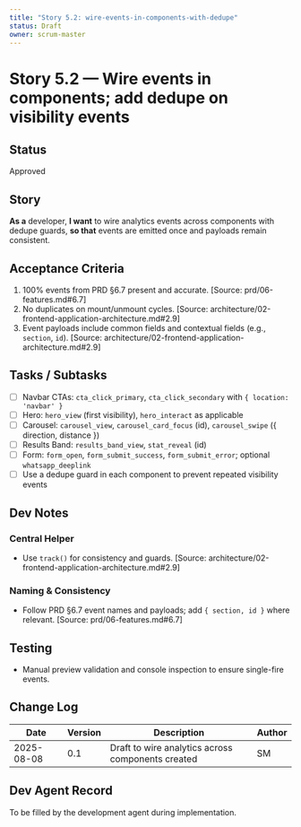 ```yaml
---
title: "Story 5.2: wire-events-in-components-with-dedupe"
status: Draft
owner: scrum-master
---
```


# Story 5.2 — Wire events in components; add dedupe on visibility events

## Status
Approved

## Story
**As a** developer,
**I want** to wire analytics events across components with dedupe guards,
**so that** events are emitted once and payloads remain consistent.

## Acceptance Criteria
1. 100% events from PRD §6.7 present and accurate. [Source: prd/06-features.md#6.7]
2. No duplicates on mount/unmount cycles. [Source: architecture/02-frontend-application-architecture.md#2.9]
3. Event payloads include common fields and contextual fields (e.g., `section`, `id`). [Source: architecture/02-frontend-application-architecture.md#2.9]

## Tasks / Subtasks
- [ ] Navbar CTAs: `cta_click_primary`, `cta_click_secondary` with `{ location: 'navbar' }`
- [ ] Hero: `hero_view` (first visibility), `hero_interact` as applicable
- [ ] Carousel: `carousel_view`, `carousel_card_focus` (id), `carousel_swipe` ({ direction, distance })
- [ ] Results Band: `results_band_view`, `stat_reveal` (id)
- [ ] Form: `form_open`, `form_submit_success`, `form_submit_error`; optional `whatsapp_deeplink`
- [ ] Use a dedupe guard in each component to prevent repeated visibility events

## Dev Notes

### Central Helper
- Use `track()` for consistency and guards. [Source: architecture/02-frontend-application-architecture.md#2.9]

### Naming & Consistency
- Follow PRD §6.7 event names and payloads; add `{ section, id }` where relevant. [Source: prd/06-features.md#6.7]

## Testing
- Manual preview validation and console inspection to ensure single-fire events.

## Change Log
| Date       | Version | Description                                        | Author |
|------------|---------|----------------------------------------------------|--------|
| 2025-08-08 | 0.1     | Draft to wire analytics across components created | SM     |

## Dev Agent Record
To be filled by the development agent during implementation.


